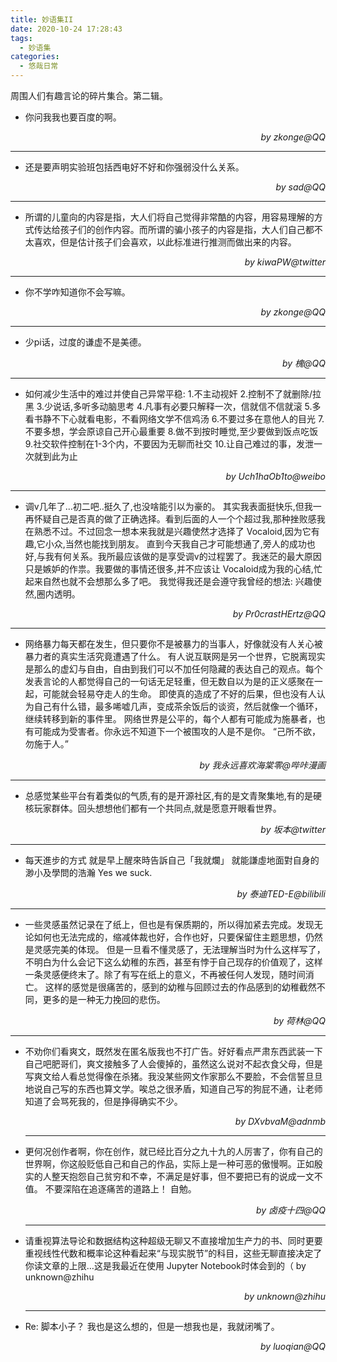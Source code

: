 ```yaml
---
title: 妙语集II
date: 2020-10-24 17:28:43
tags:
  - 妙语集
categories:
  - 悠哉日常
---
```


周围人们有趣言论的碎片集合。第二辑。

<!-- more -->

* 你问我我也要百度的啊。

<div style="text-align: right"><i>by zkonge@QQ</i></div><hr/>

* 还是要声明实验班包括西电好不好和你强弱没什么关系。

<div style="text-align: right"><i>by sad@QQ</i></div><hr/>

* 所谓的儿童向的内容是指，大人们将自己觉得非常酷的内容，用容易理解的方式传达给孩子们的创作内容。而所谓的骗小孩子的内容是指，大人们自己都不太喜欢，但是估计孩子们会喜欢，以此标准进行推测而做出来的内容。

<div style="text-align: right"><i>by kiwaPW@twitter</i></div><hr/>

* 你不学咋知道你不会写嘛。

<div style="text-align: right"><i>by zkonge@QQ</i></div><hr/>

* 少pi话，过度的谦虚不是美德。

<div style="text-align: right"><i>by 槐@QQ</i></div><hr/>

* 如何减少生活中的难过并使自己异常平稳:
  1.不主动视奸
  2.控制不了就删除/拉黑
  3.少说话,多听多动脑思考
  4.凡事有必要只解释一次，信就信不信就滚
  5.多看书静不下心就看电影，不看网络文学不信鸡汤
  6.不要过多在意他人的目光
  7.不要多想，学会原谅自己开心最重要
  8.做不到按时睡觉,至少要做到饭点吃饭
  9.社交软件控制在1-3个内，不要因为无聊而社交
  10.让自己难过的事，发泄一次就到此为止

<div style="text-align: right"><i>by Uch1haOb1to@weibo</i></div><hr/>

* 调v几年了...初二吧..挺久了,也没啥能引以为豪的。
  其实我表面挺快乐,但我一再怀疑自己是否真的做了正确选择。看到后面的人一个个超过我,那种挫败感我在熟悉不过。不过回念一想本来我就是兴趣使然才选择了 Vocaloid,因为它有趣,它小众,当然也能找到朋友。
  直到今天我自己才可能想通了,旁人的成功也好,与我有何关系。我所最应该做的是享受调v的过程罢了。我迷茫的最大原因只是嫉妒的作祟。我要做的事情还很多,并不应该让 Vocaloid成为我的心结,忙起来自然也就不会想那么多了吧。
  我觉得我还是会遵守我曾经的想法:
  兴趣使然,圈内透明。

<div style="text-align: right"><i>by Pr0crastHErtz@QQ</i></div><hr/>

* 网络暴力每天都在发生，但只要你不是被暴力的当事人，好像就没有人关心被暴力者的真实生活究竟遭遇了什么。
  有人说互联网是另一个世界，它脱离现实是那么的虚幻与自由，自由到我们可以不加任何隐藏的表达自己的观点。每个发表言论的人都觉得自己的一句话无足轻重，但无数自以为是的正义感聚在一起，可能就会轻易夺走人的生命。
  即使真的造成了不好的后果，但也没有人认为自己有什么错，最多唏嘘几声，变成茶余饭后的谈资，然后就像一个循环，继续转移到新的事件里。
  网络世界是公平的，每个人都有可能成为施暴者，也有可能成为受害者。你永远不知道下一个被围攻的人是不是你。
  “己所不欲，勿施于人。”

<div style="text-align: right"><i>by 我永远喜欢海棠零@哔咔漫画</i></div><hr/>

* 总感觉某些平台有着类似的气质,有的是开源社区,有的是文青聚集地,有的是硬核玩家群体。回头想想他们都有一个共同点,就是愿意开眼看世界。

<div style="text-align: right"><i>by 坂本@twitter</i></div><hr/>

* 每天進步的方式
  就是早上醒來時告訴自己「我就爛」
  就能謙虛地面對自身的渺小及學問的浩瀚
  Yes we suck.

<div style="text-align: right"><i>by 泰迪TED-E@bilibili</i></div><hr/>

* 一些灵感虽然记录在了纸上，但也是有保质期的，所以得加紧去完成。发现无论如何也无法完成的，缩减体裁也好，合作也好，只要保留住主题思想，仍然是灵感完美的体现。
  但是一旦看不懂灵感了，无法理解当时为什么这样写了，不明白为什么会记下这么幼稚的东西，甚至有悖于自己现存的价值观了，这样一条灵感便终末了。除了有写在纸上的意义，不再被任何人发现，随时间消亡。
  这样的感觉是很痛苦的，感到的幼稚与回顾过去的作品感到的幼稚截然不同，更多的是一种无力挽回的悲伤。

<div style="text-align: right"><i>by 荷林@QQ</i></div><hr/>

* 不劝你们看爽文，既然发在匿名版我也不打广告。好好看点严肃东西武装一下自己吧肥哥们，爽文接触多了人会傻掉的，虽然这么说对不起衣食父母，但是写爽文给人看总觉得像在杀猪。我没某些网文作家那么不要脸，不会信誓旦旦地说自己写的东西也算文学。唉总之很矛盾，知道自己写的狗屁不通，让老师知道了会骂死我的，但是挣得确实不少。

  <div style="text-align: right"><i>by DXvbvaM@adnmb</i></div><hr/>

* 更何况创作者啊，你在创作，就已经比百分之九十九的人厉害了，你有自己的世界啊，你这般贬低自己和自己的作品，实际上是一种可恶的傲慢啊。正如殷实的人整天抱怨自己贫穷和不幸，不满足是好事，但不要把已有的说成一文不值。
  不要深陷在追逐痛苦的道路上！
  自勉。

  <div style="text-align: right"><i>by 卤疫十四@QQ</i></div><hr/>

* 请重视算法导论和数据结构这种超级无聊又不直接增加生产力的书、同时更要重视线性代数和概率论这种看起来“与现实脱节”的科目，这些无聊直接决定了你读文章的上限…这是我最近在使用 Jupyter Notebook时体会到的（
  by unknown@zhihu

  <div style="text-align: right"><i>by unknown@zhihu</i></div><hr/>

* Re: 脚本小子？
  我也是这么想的，但是一想我也是，我就闭嘴了。

  <div style="text-align: right"><i>by luoqian@QQ</i></div>

